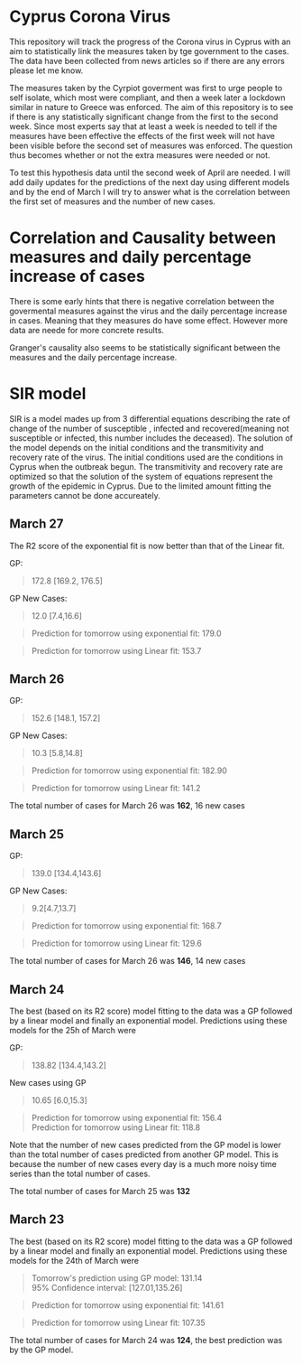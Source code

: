 # Cyprus Corona Virus

This repository will track the progress of the Corona virus in Cyprus with an aim to statistically link the measures taken by tge government to the cases. The data have been collected from news articles so if there are any errors please let me know. 

The measures taken by the Cyrpiot goverment was first to urge people to self isolate, which most were compliant, and then a week later a lockdown similar in nature to Greece was enforced. The aim of this repository is to see if there is any statistically significant change from the first to the second week. Since most experts say that at least a week is needed to tell if the measures have been effective the effects of the first week will not have been visible before the second set of measures was enforced. The question thus becomes whether or not the extra measures were needed or not.

To test this hypothesis data until the second week of April are needed. I will add daily updates for the predictions of the next day using  different models and by the end of March I will try to answer what is the correlation between the first set of measures and the number of new cases.

# Correlation and Causality between measures and daily percentage increase of cases

There is some early hints that there is negative correlation between the govermental measures against the virus and the daily percentage increase in cases. Meaning that they measures do have some effect. However more data are neede for more concrete results. 

Granger's causality also seems to be statistically significant between the measures and the daily percentage increase. 


# SIR model

 SIR is a model mades up from 3 differential equations describing the rate of change of the number of susceptible , infected and recovered(meaning not susceptible or infected, this number includes the deceased). The solution of the model depends on the initial conditions and the transmitivity and recovery rate of the virus. The initial conditions used are the conditions in Cyprus when the outbreak begun. The transmitivity and recovery rate are optimized so that the solution of the system of equations represent the growth of the epidemic in Cyprus. Due to the limited amount fitting the parameters cannot be done accureately. 

## March 27

The R2 score of the exponential fit is now better than that of the Linear fit. 

GP: 
> 172.8 [169.2, 176.5]

GP New Cases:
> 12.0 [7.4,16.6]

>Prediction for tomorrow using exponential fit: 179.0

>Prediction for tomorrow using Linear fit: 153.7

## March 26
GP: 
> 152.6 [148.1, 157.2]

GP New Cases:
> 10.3 [5.8,14.8]

>Prediction for tomorrow using exponential fit: 182.90

>Prediction for tomorrow using Linear fit: 141.2

The total number of cases for March 26 was **162**, 16 new cases


## March 25
GP: 
>139.0 [134.4,143.6]

GP New Cases:
> 9.2[4.7,13.7]

>Prediction for tomorrow using exponential fit: 168.7

>Prediction for tomorrow using Linear fit: 129.6


The total number of cases for March 26 was **146**, 14 new cases


## March 24

The best (based on its R2 score) model fitting to the data was a GP followed by a linear model and finally an exponential model. Predictions using these models for the 25h of March were

GP: 
>  138.82 [134.4,143.2]  

New cases using GP  
> 10.65 [6.0,15.3]

> Prediction for tomorrow using exponential fit: 156.4  
> Prediction for tomorrow using Linear fit: 118.8

Note that the number of new cases predicted from the GP model is lower than the total number of cases predicted from another GP model. This is because the number of new cases every day is a much more noisy time series than the total number of cases. 

The total number of cases for March 25 was **132**

## March 23

The best (based on its R2 score) model fitting to the data was a GP followed by a linear model and finally an exponential model. Predictions using these models for the 24th of March were

> Tomorrow's prediction using GP model: 131.14   
> 95% Confidence interval: [127.01,135.26]

> Prediction for tomorrow using exponential fit: 141.61

> Prediction for tomorrow using Linear fit: 107.35

The total number of cases for March 24 was **124**, the best prediction was by the GP model. 

